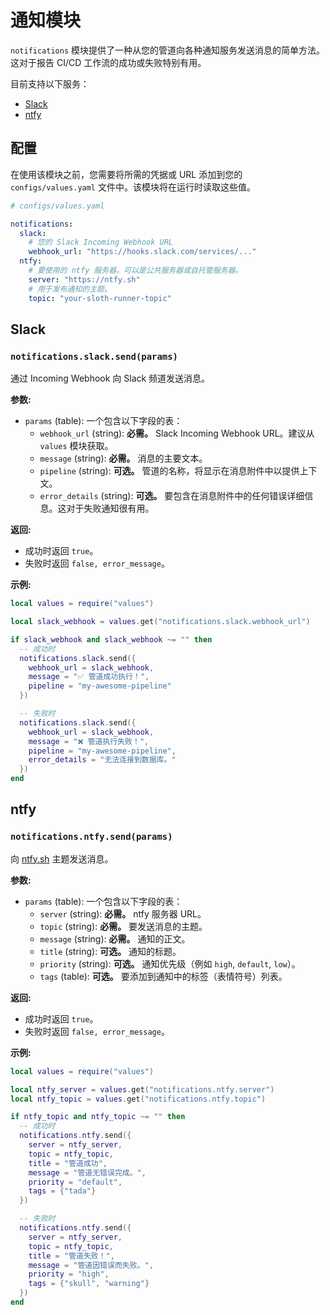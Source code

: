 # 通知模块

`notifications` 模块提供了一种从您的管道向各种通知服务发送消息的简单方法。这对于报告 CI/CD 工作流的成功或失败特别有用。

目前支持以下服务：
- [Slack](#slack)
- [ntfy](#ntfy)

## 配置

在使用该模块之前，您需要将所需的凭据或 URL 添加到您的 `configs/values.yaml` 文件中。该模块将在运行时读取这些值。

```yaml
# configs/values.yaml

notifications:
  slack:
    # 您的 Slack Incoming Webhook URL
    webhook_url: "https://hooks.slack.com/services/..."
  ntfy:
    # 要使用的 ntfy 服务器。可以是公共服务器或自托管服务器。
    server: "https://ntfy.sh"
    # 用于发布通知的主题。
    topic: "your-sloth-runner-topic"
```

## Slack

### `notifications.slack.send(params)`

通过 Incoming Webhook 向 Slack 频道发送消息。

**参数:**

- `params` (table): 一个包含以下字段的表：
    - `webhook_url` (string): **必需。** Slack Incoming Webhook URL。建议从 `values` 模块获取。
    - `message` (string): **必需。** 消息的主要文本。
    - `pipeline` (string): **可选。** 管道的名称，将显示在消息附件中以提供上下文。
    - `error_details` (string): **可选。** 要包含在消息附件中的任何错误详细信息。这对于失败通知很有用。

**返回:**

- 成功时返回 `true`。
- 失败时返回 `false, error_message`。

**示例:**

```lua
local values = require("values")

local slack_webhook = values.get("notifications.slack.webhook_url")

if slack_webhook and slack_webhook ~= "" then
  -- 成功时
  notifications.slack.send({
    webhook_url = slack_webhook,
    message = "✅ 管道成功执行！",
    pipeline = "my-awesome-pipeline"
  })

  -- 失败时
  notifications.slack.send({
    webhook_url = slack_webhook,
    message = "❌ 管道执行失败！",
    pipeline = "my-awesome-pipeline",
    error_details = "无法连接到数据库。"
  })
end
```

## ntfy

### `notifications.ntfy.send(params)`

向 [ntfy.sh](https://ntfy.sh/) 主题发送消息。

**参数:**

- `params` (table): 一个包含以下字段的表：
    - `server` (string): **必需。** ntfy 服务器 URL。
    - `topic` (string): **必需。** 要发送消息的主题。
    - `message` (string): **必需。** 通知的正文。
    - `title` (string): **可选。** 通知的标题。
    - `priority` (string): **可选。** 通知优先级（例如 `high`, `default`, `low`）。
    - `tags` (table): **可选。** 要添加到通知中的标签（表情符号）列表。

**返回:**

- 成功时返回 `true`。
- 失败时返回 `false, error_message`。

**示例:**

```lua
local values = require("values")

local ntfy_server = values.get("notifications.ntfy.server")
local ntfy_topic = values.get("notifications.ntfy.topic")

if ntfy_topic and ntfy_topic ~= "" then
  -- 成功时
  notifications.ntfy.send({
    server = ntfy_server,
    topic = ntfy_topic,
    title = "管道成功",
    message = "管道无错误完成。",
    priority = "default",
    tags = {"tada"}
  })

  -- 失败时
  notifications.ntfy.send({
    server = ntfy_server,
    topic = ntfy_topic,
    title = "管道失败！",
    message = "管道因错误而失败。",
    priority = "high",
    tags = {"skull", "warning"}
  })
end
```
